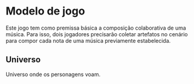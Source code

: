 # Modelo de jogo

Este jogo tem como premissa básica a composição colaborativa de uma música. Para isso, dois jogadores precisarão coletar artefatos no cenário para compor cada nota de uma música previamente estabelecida.

## Universo

Universo onde os personagens voam.

